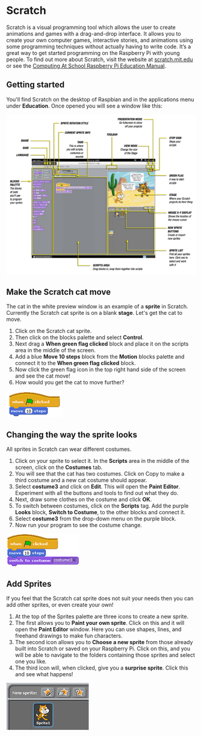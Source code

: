 # Scratch

Scratch is a visual programming tool which allows the user to create animations and games with a drag-and-drop interface. It allows you to create your own computer games, interactive stories, and animations using some programming techniques without actually having to write code. It’s a great way to get started programming on the Raspberry Pi with young people. To find out more about Scratch, visit the website at [scratch.mit.edu](http://scratch.mit.edu) or see the [Computing At School Raspberry Pi Education Manual](http://pi.cs.man.ac.uk/download/Raspberry_Pi_Education_Manual.pdf).

## Getting started

You'll find Scratch on the desktop of Raspbian and in the applications menu under **Education**. Once opened you will see a window like this:

![](images/scratch-interface.png)

## Make the Scratch cat move

The cat in the white preview window is an example of a **sprite** in Scratch. Currently the Scratch cat sprite is on a blank **stage**. Let's get the cat to move.

1. Click on the Scratch cat sprite.
2. Then click on the blocks palette and select **Control**.
3. Next drag a **When green flag clicked** block and place it on the scripts area in the middle of the screen.
4. Add a blue **Move 10 steps** block from the **Motion** blocks palette and connect it to the **When green flag clicked** block.
5. Now click the green flag icon in the top right hand side of the screen and see the cat move!
6. How would you get the cat to move further?

![](images/scratch-1.png)

## Changing the way the sprite looks

All sprites in Scratch can wear different costumes.

1. Click on your sprite to select it. In the **Scripts** area in the middle of the screen, click on the **Costumes** tab.
2. You will see that the cat has two costumes. Click on Copy to make a third costume and a new cat costume should appear.
3. Select **costume3** and click on **Edit**. This will open the **Paint Editor**. Experiment with all the buttons and tools to find out what they do.
4. Next, draw some clothes on the costume and click **OK**.
5. To switch between costumes, click on the **Scripts** tag. Add the purple **Looks** block, **Switch to Costume**, to the other blocks and connect it.
6. Select **costume3** from the drop-down menu on the purple block.
7. Now run your program to see the costume change.

![](images/scratch-2.png)

## Add Sprites

If you feel that the Scratch cat sprite does not suit your needs then you can add other sprites, or even create your own!

1. At the top of the Sprites palette are three icons to create a new sprite.
2. The first allows you to **Paint your own sprite**. Click on this and it will open the **Paint Editor** window. Here you can use shapes, lines, and freehand drawings to make fun characters.
3. The second icon allows you to **Choose a new sprite** from those already built into Scratch or saved on your Raspberry Pi. Click on this, and you will be able to navigate to the folders containing those sprites and select one you like.
4. The third icon will, when clicked, give you a **surprise sprite**. Click this and see what happens!

![](images/new-sprite.png)

